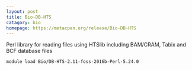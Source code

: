 ```yaml
---
layout: post
title: Bio-DB-HTS
catagory: bio 
homepage: https://metacpan.org/release/Bio-DB-HTS
---
```

Perl library for reading files using HTSlib including BAM/CRAM, Tabix and BCF database files
```
module load Bio/DB-HTS-2.11-foss-2016b-Perl-5.24.0
```
